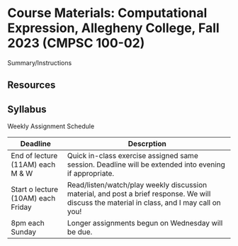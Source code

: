 # Course Materials: Computational Expression, Allegheny College, Fall 2023 (CMPSC 100-02)

Summary/Instructions

## Resources

## Syllabus

Weekly Assignment Schedule

| Deadline | Descrption |
| --- | --- |
| End of lecture (11AM) each M & W | Quick in-class exercise assigned same session. Deadline will be extended into evening if appropriate. |
| Start o lecture (10AM) each Friday | Read/listen/watch/play weekly discussion material, and post a brief response. We will discuss the material in class, and I may call on you! |
| 8pm each Sunday | Longer assignments begun on Wednesday will be due. |


